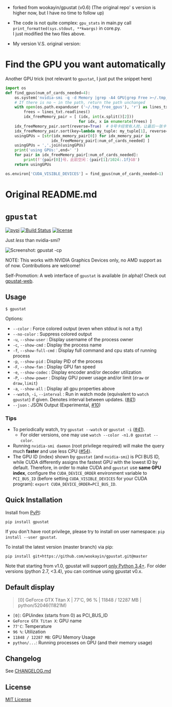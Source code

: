 * forked from   wookayin/gpustat  (v0.6)  (The original repo' s version is higher now, but I have no time to follow up)  

* The code is not quite complex: `gpu_stats` in main.py  call `print_formatted(sys.stdout, **kwargs)` in core.py.  
I just modified the two files above.

* My version V.S. original version:



# Find the GPU you want automatically
Another GPU trick  (not relevant to `gpustat`, I just put the snippet here)
```python
import os
def find_gpus(num_of_cards_needed=4):
    os.system('nvidia-smi -q -d Memory |grep -A4 GPU|grep Free >~/.tmp_free_gpus')
    # If there is no ~ in the path, return the path unchanged
    with open(os.path.expanduser ('~/.tmp_free_gpus'), 'r') as lines_txt:
        frees = lines_txt.readlines()
        idx_freeMemory_pair = [ (idx, int(x.split()[2]))
                                for idx, x in enumerate(frees) ]
    idx_freeMemory_pair.sort(reverse=True)  # 0号卡经常有人抢，让最后一张卡在下面的sort中优先
    idx_freeMemory_pair.sort(key=lambda my_tuple: my_tuple[1], reverse=True)
    usingGPUs = [str(idx_memory_pair[0]) for idx_memory_pair in
                    idx_freeMemory_pair[:num_of_cards_needed] ]
    usingGPUs = ','.join(usingGPUs)
    print('using GPUs:',end=' ')
    for pair in idx_freeMemory_pair[:num_of_cards_needed]:
        print(f'{pair[0]}号，此前空闲：{pair[1]/1024:.1f}GB')
    return usingGPUs

os.environ['CUDA_VISIBLE_DEVICES'] = find_gpus(num_of_cards_needed=1)  # must before `import torch`

```
   
      

# Original README.md  


`gpustat`
=========

[![pypi](https://img.shields.io/pypi/v/gpustat.svg?maxAge=86400)][pypi_gpustat]
[![Build Status](https://travis-ci.org/wookayin/gpustat.svg?branch=master)](https://travis-ci.org/wookayin/gpustat)
[![license](https://img.shields.io/github/license/wookayin/gpustat.svg?maxAge=86400)](LICENSE)



Just *less* than nvidia-smi?

![Screenshot: gpustat -cp](screenshot.png)

NOTE: This works with NVIDIA Graphics Devices only, no AMD support as of now. Contributions are welcome!

Self-Promotion: A web interface of `gpustat` is available (in alpha)! Check out [gpustat-web][gpustat-web].

[gpustat-web]: https://github.com/wookayin/gpustat-web


Usage
-----

`$ gpustat`

Options:

* `--color`            : Force colored output (even when stdout is not a tty)
* `--no-color`         : Suppress colored output
* `-u`, `--show-user`  : Display username of the process owner
* `-c`, `--show-cmd`   : Display the process name
* `-f`, `--show-full-cmd`   : Display full command and cpu stats of running process
* `-p`, `--show-pid`   : Display PID of the process
* `-F`, `--show-fan`   : Display GPU fan speed
* `-e`, `--show-codec` : Display encoder and/or decoder utilization
* `-P`, `--show-power` : Display GPU power usage and/or limit (`draw` or `draw,limit`)
* `-a`, `--show-all`   : Display all gpu properties above
* `--watch`, `-i`, `--interval`   : Run in watch mode (equivalent to `watch gpustat`) if given. Denotes interval between updates. ([#41][gh-issue-41])
* `--json`             : JSON Output (Experimental, [#10][gh-issue-10])

### Tips

- To periodically watch, try `gpustat --watch` or `gpustat -i` ([#41][gh-issue-41]).
    - For older versions, one may use `watch --color -n1.0 gpustat --color`.
- Running `nvidia-smi daemon` (root privilege required) will make the query much **faster** and use less CPU ([#54][gh-issue-54]).
- The GPU ID (index) shown by `gpustat` (and `nvidia-smi`) is PCI BUS ID,
  while CUDA differently assigns the fastest GPU with the lowest ID by default.
  Therefore, in order to make CUDA and `gpustat` use **same GPU index**,
  configure the `CUDA_DEVICE_ORDER` environment variable to `PCI_BUS_ID`
  (before setting `CUDA_VISIBLE_DEVICES` for your CUDA program):
  `export CUDA_DEVICE_ORDER=PCI_BUS_ID`.


Quick Installation
------------------

Install from [PyPI][pypi_gpustat]:

```
pip install gpustat
```

If you don't have root privilege, please try to install on user namespace: `pip install --user gpustat`.

To install the latest version (master branch) via pip:

```
pip install git+https://github.com/wookayin/gpustat.git@master
```

Note that starting from v1.0, gpustat will support [only Python 3.4+][gh-issue-66].
For older versions (python 2.7, <3.4), you can continue using gpustat v0.x.


[pypi_gpustat]: https://pypi.python.org/pypi/gpustat
[gh-issue-10]: https://github.com/wookayin/gpustat/issues/10
[gh-issue-41]: https://github.com/wookayin/gpustat/issues/41
[gh-issue-54]: https://github.com/wookayin/gpustat/issues/54
[gh-issue-66]: https://github.com/wookayin/gpustat/issues/66

Default display
---------------

> [0] GeForce GTX Titan X | 77'C,  96 % | 11848 / 12287 MB | python/52046(11821M)

- `[0]`: GPUindex (starts from 0) as PCI_BUS_ID
- `GeForce GTX Titan X`: GPU name
- `77'C`: Temperature
- `96 %`: Utilization
- `11848 / 12287 MB`: GPU Memory Usage
- `python/...`: Running processes on GPU (and their memory usage)

Changelog
---------

See [CHANGELOG.md](CHANGELOG.md)


License
-------

[MIT License](LICENSE)
